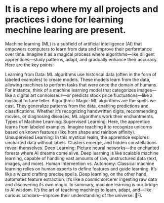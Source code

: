 #  It is a repo where my all projects and practices i done for learning mechine learing are present.
Machine learning (ML) is a subfield of artificial intelligence (AI) that empowers computers to learn from data and improve their performance over time. 
Imagine it as a magical process where algorithms—like diligent apprentices—study patterns, adapt, and gradually enhance their accuracy. Here are the key points:

Learning from Data:
ML algorithms use historical data (often in the form of labeled examples) to create models. These models learn from the data, allowing machines to perform tasks that were once the domain of humans.
For instance, think of a machine learning model that categorizes images—like a digital art connoisseur—or predicts stock price fluctuations—like a mystical fortune teller.
Algorithmic Magic:
ML algorithms are the spells we cast. They generalize patterns from the data, enabling predictions and classifications.
Whether it’s recognizing handwritten digits, recommending movies, or diagnosing diseases, ML algorithms work their enchantments.
Types of Machine Learning:
Supervised Learning: Here, the apprentice learns from labeled examples. Imagine teaching it to recognize unicorns based on known features (like horn shape and rainbow affinity).
Unsupervised Learning: In this mystical realm, the apprentice explores uncharted data without labels. Clusters emerge, and hidden constellations reveal themselves.
Deep Learning: Picture neural networks—the enchanted forests where AI dreams come alive. Deep learning is like scalable machine learning, capable of handling vast amounts of raw, unstructured data (text, images, and more).
Human Intervention vs. Autonomy:
Classical machine learning relies on human experts to define features and guide learning. It’s like a wizard crafting precise spells.
Deep learning, on the other hand, automates feature extraction. It’s like a cosmic sorcerer ingesting raw data and discovering its own magic.
In summary, machine learning is our bridge to AI wisdom. It’s the art of teaching machines to learn, adapt, and—like curious scholars—improve their understanding of the universe. 🚀🔍
